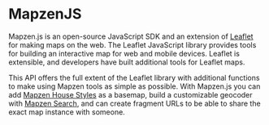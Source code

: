 MapzenJS
====

Mapzen.js is an open-source JavaScript SDK and an extension of [Leaflet](http://leafletjs.com/) for making maps on the web. The Leaflet JavaScript library provides tools for building an interactive map for web and mobile devices. Leaflet is extensible, and developers have built additional tools for Leaflet maps.

This API offers the full extent of the Leaflet library with additional functions to make using Mapzen tools as simple as possible. With Mapzen.js you can add [Mapzen House Styles]() as a basemap, build a customizable geocoder with [Mapzen Search](https://mapzen.com/products/search/), and can create fragment URLs to be able to share the exact map instance with someone.
